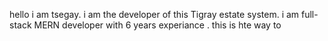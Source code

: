hello i am tsegay. i am the developer of this Tigray estate system. i am full-stack MERN developer with 6 years experiance .
this is hte way  to 
